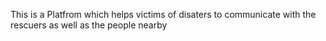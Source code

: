 This is a Platfrom which helps victims of disaters to communicate with the rescuers as well as the people nearby 
